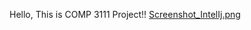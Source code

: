 Hello, This is COMP 3111 Project!!
[Screenshot_IntelIj.png](../../Documents/SS/Screenshot_IntelIj.png)